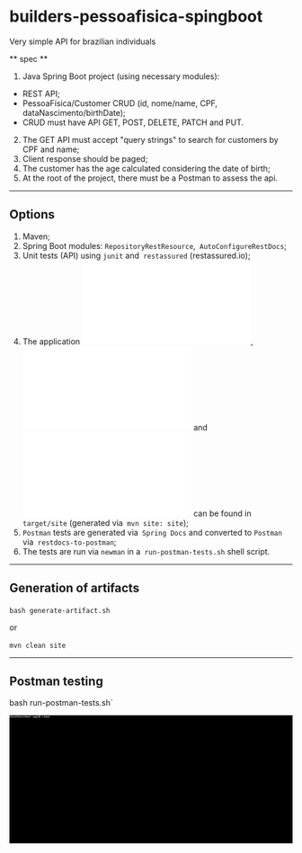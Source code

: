 # builders-pessoafisica-spingboot
Very simple API for brazilian individuals

** spec **

1. Java Spring Boot project (using necessary modules):
  - REST API;
  - PessoaFísica/Customer CRUD (id, nome/name, CPF, dataNascimento/birthDate);
  - CRUD must have API GET, POST, DELETE, PATCH and PUT.
2. The GET API must accept "query strings" to search for customers by CPF and name;
3. Client response should be paged;
4. The customer has the age calculated considering the date of birth;
5. At the root of the project, there must be a Postman to assess the api.

---

## Options

1. Maven;
2. Spring Boot modules: `RepositoryRestResource`,` AutoConfigureRestDocs`;
3. Unit tests (API) using `junit` and` restassured` (restassured.io);
4. The application ![documentation](doc/site/index.html), ![tests performed](doc/site/surefire-report.html) and ![services](doc/generated-docs/rest-api-cliente.html) can be found in `target/site` (generated via` mvn site: site`);
5. `Postman` tests are generated via` Spring Docs` and converted to `Postman` via` restdocs-to-postman`;
6. The tests are run via `newman` in a` run-postman-tests.sh` shell script.

---

## Generation of artifacts

`bash generate-artifact.sh`

or

`mvn clean site`

---

## Postman testing

bash run-postman-tests.sh`

![Postman tests](doc/postman-pessoa-fisica.gif)
